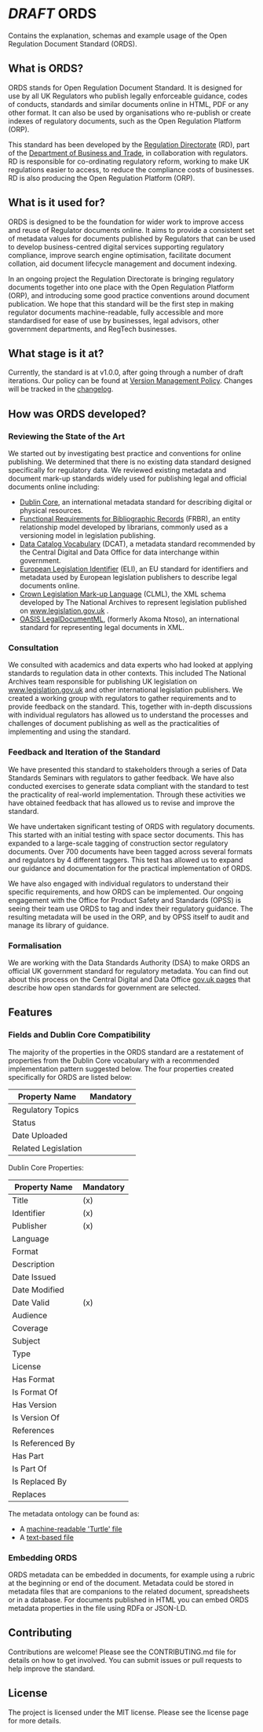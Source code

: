 # *DRAFT* ORDS

Contains the explanation, schemas and example usage of the Open Regulation Document Standard (ORDS).

## What is ORDS?

ORDS stands for Open Regulation Document Standard. It is designed for use by all UK Regulators who publish legally enforceable guidance, codes of conducts, standards and similar documents online in HTML, PDF or any other format. It can also be used by organisations who re-publish or create indexes of regulatory documents, such as the Open Regulation Platform (ORP). 

This standard has been developed by the [Regulation Directorate](https://www.gov.uk/government/collections/smarter-regulation) (RD), part of the [Department of Business and Trade](https://www.gov.uk/government/organisations/department-for-business-and-trade), in collaboration with regulators. RD is responsible for co-ordinating regulatory reform, working to make UK regulations easier to access, to reduce the compliance costs of businesses. RD is also producing the Open Regulation Platform (ORP).

## What is it used for?

ORDS is designed to be the foundation for wider work to improve access and reuse of Regulator documents online. It aims to provide a consistent set of metadata values for documents published by Regulators that can be used to develop business-centred digital services supporting regulatory compliance, improve search engine optimisation, facilitate document collation, aid document lifecycle management and document indexing.

In an ongoing project the Regulation Directorate is bringing regulatory documents together into one place with the Open Regulation Platform (ORP), and introducing some good practice conventions around document publication.  We hope that this standard will be the first step in making regulator documents machine-readable, fully accessible and more standardised for ease of use by businesses, legal advisors, other government departments, and RegTech businesses.

## What stage is it at?

Currently, the standard is at v1.0.0, after going through a number of draft iterations. Our policy can be found at [Version Management Policy](https://github.com/uktrade/ords/blob/main/VERSIONCONTROLPOLICY.md).
Changes will be tracked in the [changelog](https://github.com/uktrade/ords/blob/main/CHANGELOG.md).

## How was ORDS developed?

### Reviewing the State of the Art
We started out by investigating best practice and conventions for online publishing. We determined that there is no existing data standard designed specifically for regulatory data. We reviewed existing metadata and document mark-up standards widely used for publishing legal and official documents online including:
- [Dublin Core](https://www.dublincore.org/), an international metadata standard for describing digital or physical resources. 
- [Functional Requirements for Bibliographic Records](https://en.wikipedia.org/wiki/Functional_Requirements_for_Bibliographic_Records) (FRBR), an entity relationship model developed by librarians, commonly used as a versioning model in legislation publishing.
- [Data Catalog Vocabulary](https://www.w3.org/TR/vocab-dcat-3/) (DCAT),  a metadata standard recommended by the Central Digital and Data Office for data interchange within government. 
- [European Legislation Identifier](https://eur-lex.europa.eu/eli-register/about.html) (ELI), an EU standard for identifiers and metadata used by European legislation publishers to describe legal documents online.
- [Crown Legislation Mark-up Language](https://legislation.github.io/clml-schema/) (CLML), the XML schema developed by The National Archives to represent legislation published on www.legislation.gov.uk .
- [OASIS LegalDocumentML](https://groups.oasis-open.org/communities/tc-community-home2?CommunityKey=3425f20f-b704-4076-9fab-018dc7d3efbe), (formerly Akoma Ntoso), an international standard for representing legal documents in XML. 

### Consultation
We consulted with academics and data experts who had looked at applying standards to regulation data in other contexts. This included The National Archives team responsible for publishing UK legislation on www.legislation.gov.uk and other international legislation publishers. We created a working group with regulators to gather requirements and to provide feedback on the standard. This, together with in-depth discussions with individual regulators has allowed us to understand the processes and challenges of document publishing as well as the practicalities of implementing and using the standard.


### Feedback and Iteration of the Standard
We have presented this standard to stakeholders through a series of Data Standards Seminars with regulators to gather feedback. We have also conducted exercises to generate sdata compliant with the standard to test the practicality of real-world implementation. Through these activities we have obtained feedback that has allowed us to revise and improve the standard. 

We have undertaken significant testing of ORDS with regulatory documents. This started with an initial testing with space sector documents. This has expanded to a large-scale tagging of construction sector regulatory documents. Over 700 documents have been tagged across several formats and regulators by 4 different taggers. This test has allowed us to expand our guidance and documentation for the practical implementation of ORDS.

We have also engaged with individual regulators to understand their specific requirements, and how ORDS can be implemented. Our ongoing engagement with the Office for Product Safety and Standards (OPSS) is seeing their team use ORDS to tag and index their regulatory guidance. The resulting metadata will be used in the ORP, and by OPSS itself to audit and manage its library of guidance.



### Formalisation

We are working with the Data Standards Authority (DSA) to make ORDS an official UK government standard for regulatory metadata. You can find out about this process on the Central Digital and Data Office [gov.uk pages](https://www.gov.uk/guidance/choosing-open-standards-for-government) that describe how open standards for government are selected.

## Features

### Fields and Dublin Core Compatibility

The majority of the properties in the ORDS standard are a restatement of properties from the Dublin Core vocabulary with a recommended implementation pattern suggested below. The four properties created specifically for ORDS are listed below:

|Property Name |Mandatory |
| -------- | ---------|
|Regulatory Topics|	|
|Status|	|
|Date Uploaded|		|
|Related Legislation|	|

Dublin Core Properties:

|Property Name| Mandatory |
| ---------| ---------|
|Title| (x)|
|Identifier| (x)|
|Publisher| (x)|
|Language|	|
|Format|	|
|Description|	|
|Date Issued|	|
|Date Modified|	|
|Date Valid| (x)|
|Audience|	|
|Coverage|	|
|Subject|	|
|Type|		|
|License|	|
|Has Format|	|
|Is Format Of|	|
|Has Version|	|
|Is Version Of|	|
|References|	|
|Is Referenced By|	|
|Has Part|	|
|Is Part Of|	|
|Is Replaced By|	|
|Replaces|	|


The metadata ontology can be found as:
-	A [machine-readable 'Turtle' file](https://github.com/uktrade/ords/blob/main/ORDS.ttl)
-	A [text-based file](https://github.com/uktrade/ords/blob/main/ontology.md)

### Embedding ORDS
ORDS metadata can be embedded in documents, for example using a rubric at the beginning or end of the document. Metadata could be stored in metadata files that are companions to the related document, spreadsheets or in a database. For documents published in HTML you can embed ORDS metadata properties in the file using RDFa or JSON-LD.

## Contributing
Contributions are welcome! Please see the CONTRIBUTING.md file for details on how to get involved. You can submit issues or pull requests to help improve the standard.

## License
The project is licensed under the MIT license. Please see the license page for more details.





